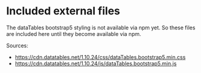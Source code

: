# Included external files

The dataTables bootstrap5 styling is not available via npm yet. So these files are included here until they become available via npm.

Sources:

- https://cdn.datatables.net/1.10.24/css/dataTables.bootstrap5.min.css
- https://cdn.datatables.net/1.10.24/js/dataTables.bootstrap5.min.js